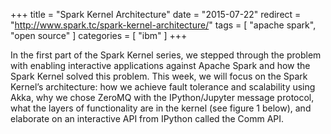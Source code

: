 +++
title = "Spark Kernel Architecture"
date = "2015-07-22"
redirect = "http://www.spark.tc/spark-kernel-architecture/"
tags = [ "apache spark", "open source" ]
categories = [ "ibm" ]
+++

In the first part of the Spark Kernel series, we stepped through the problem
with enabling interactive applications against Apache Spark and how the Spark
Kernel solved this problem. This week, we will focus on the Spark Kernel’s
architecture: how we achieve fault tolerance and scalability using Akka, why
we chose ZeroMQ with the IPython/Jupyter message protocol, what the layers of
functionality are in the kernel (see figure 1 below), and elaborate on an
interactive API from IPython called the Comm API.

